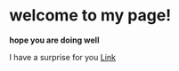 # welcome to my page!

**hope you are doing well**

I have a surprise for you
[Link]([http://google.com](https://github.com/josephjo7star/cse15l-lab-reports/blob/main/lab-report-1-week-0.md))
